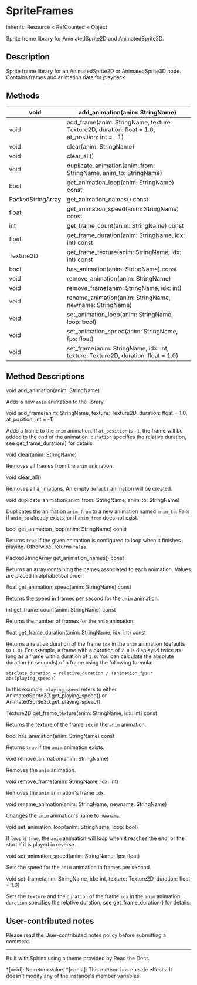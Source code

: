 # SpriteFrames

Inherits: Resource < RefCounted < Object

Sprite frame library for AnimatedSprite2D and AnimatedSprite3D.

## Description

Sprite frame library for an AnimatedSprite2D or AnimatedSprite3D node.
Contains frames and animation data for playback.

## Methods

void | add_animation(anim: StringName)  
---|---  
void | add_frame(anim: StringName, texture: Texture2D, duration: float = 1.0, at_position: int = -1)  
void | clear(anim: StringName)  
void | clear_all()  
void | duplicate_animation(anim_from: StringName, anim_to: StringName)  
bool | get_animation_loop(anim: StringName) const  
PackedStringArray | get_animation_names() const  
float | get_animation_speed(anim: StringName) const  
int | get_frame_count(anim: StringName) const  
float | get_frame_duration(anim: StringName, idx: int) const  
Texture2D | get_frame_texture(anim: StringName, idx: int) const  
bool | has_animation(anim: StringName) const  
void | remove_animation(anim: StringName)  
void | remove_frame(anim: StringName, idx: int)  
void | rename_animation(anim: StringName, newname: StringName)  
void | set_animation_loop(anim: StringName, loop: bool)  
void | set_animation_speed(anim: StringName, fps: float)  
void | set_frame(anim: StringName, idx: int, texture: Texture2D, duration: float = 1.0)  
  
## Method Descriptions

void add_animation(anim: StringName)

Adds a new `anim` animation to the library.

void add_frame(anim: StringName, texture: Texture2D, duration: float = 1.0,
at_position: int = -1)

Adds a frame to the `anim` animation. If `at_position` is `-1`, the frame will
be added to the end of the animation. `duration` specifies the relative
duration, see get_frame_duration() for details.

void clear(anim: StringName)

Removes all frames from the `anim` animation.

void clear_all()

Removes all animations. An empty `default` animation will be created.

void duplicate_animation(anim_from: StringName, anim_to: StringName)

Duplicates the animation `anim_from` to a new animation named `anim_to`. Fails
if `anim_to` already exists, or if `anim_from` does not exist.

bool get_animation_loop(anim: StringName) const

Returns `true` if the given animation is configured to loop when it finishes
playing. Otherwise, returns `false`.

PackedStringArray get_animation_names() const

Returns an array containing the names associated to each animation. Values are
placed in alphabetical order.

float get_animation_speed(anim: StringName) const

Returns the speed in frames per second for the `anim` animation.

int get_frame_count(anim: StringName) const

Returns the number of frames for the `anim` animation.

float get_frame_duration(anim: StringName, idx: int) const

Returns a relative duration of the frame `idx` in the `anim` animation
(defaults to `1.0`). For example, a frame with a duration of `2.0` is
displayed twice as long as a frame with a duration of `1.0`. You can calculate
the absolute duration (in seconds) of a frame using the following formula:

    
    
    absolute_duration = relative_duration / (animation_fps * abs(playing_speed))
    

In this example, `playing_speed` refers to either
AnimatedSprite2D.get_playing_speed() or AnimatedSprite3D.get_playing_speed().

Texture2D get_frame_texture(anim: StringName, idx: int) const

Returns the texture of the frame `idx` in the `anim` animation.

bool has_animation(anim: StringName) const

Returns `true` if the `anim` animation exists.

void remove_animation(anim: StringName)

Removes the `anim` animation.

void remove_frame(anim: StringName, idx: int)

Removes the `anim` animation's frame `idx`.

void rename_animation(anim: StringName, newname: StringName)

Changes the `anim` animation's name to `newname`.

void set_animation_loop(anim: StringName, loop: bool)

If `loop` is `true`, the `anim` animation will loop when it reaches the end,
or the start if it is played in reverse.

void set_animation_speed(anim: StringName, fps: float)

Sets the speed for the `anim` animation in frames per second.

void set_frame(anim: StringName, idx: int, texture: Texture2D, duration: float
= 1.0)

Sets the `texture` and the `duration` of the frame `idx` in the `anim`
animation. `duration` specifies the relative duration, see
get_frame_duration() for details.

## User-contributed notes

Please read the User-contributed notes policy before submitting a comment.

* * *

Built with Sphinx using a theme provided by Read the Docs.

  *[void]: No return value.
  *[const]: This method has no side effects. It doesn't modify any of the instance's member variables.

